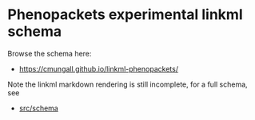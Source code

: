 # Phenopackets experimental linkml schema

Browse the schema here:

 * https://cmungall.github.io/linkml-phenopackets/

Note the linkml markdown rendering is still incomplete, for a full schema, see

 * [src/schema](src/schema)
